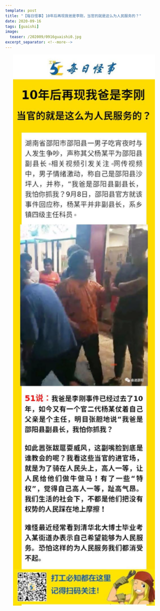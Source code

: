 ```yaml
---
template: post
title: "【每日怪事】10年后再现我爸是李刚，当官的就是这么为人民服务的？"
date: 2020-09-16
tags: [guaishi]
image:
  teaser: /202009/0916guaishi0.jpg
excerpt_separator: <!--more-->
---
```


<div style="text-align:center;color:grey"><img src="/images/202009/0916guaishi.jpg" width="90%"></div><br>

